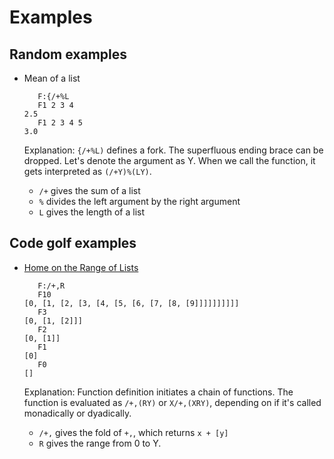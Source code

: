 # Examples

## Random examples

* Mean of a list

    ```
       F:{/+%L
       F1 2 3 4
    2.5
       F1 2 3 4 5
    3.0
    ```
  
  Explanation: `{/+%L)` defines a fork. The superfluous ending brace can be dropped. Let's denote the argument as Y. When we call the function, it gets interpreted as `(/+Y)%(LY)`.
    * `/+` gives the sum of a list
    * `%` divides the left argument by the right argument
    * `L` gives the length of a list

## Code golf examples

* [Home on the Range of Lists](http://codegolf.stackexchange.com/q/47351/20356)

    ```
       F:/+,R
       F10
    [0, [1, [2, [3, [4, [5, [6, [7, [8, [9]]]]]]]]]]
       F3
    [0, [1, [2]]]
       F2
    [0, [1]]
       F1
    [0]
       F0
    []
    ```

  Explanation: Function definition initiates a chain of functions. The function is evaluated as `/+,(RY)` or `X/+,(XRY)`, depending on if it's called monadically or dyadically.
    * `/+,` gives the fold of `+,`, which returns `x + [y]`
    * `R` gives the range from 0 to Y.


